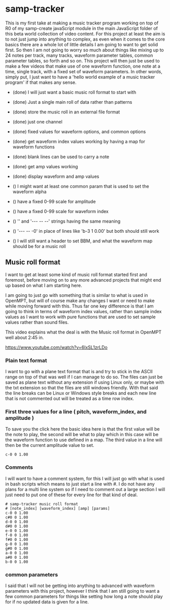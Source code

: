 # samp-tracker

This is my first take at making a music tracker program working on top of R0 of my samp-create javaScript module in the main JavaScript folder of this beta world collection of video content. For this project at least the aim is to not just jump into anything to complex, as even when it comes to the core basics there are a whole lot of little details I am going to want to get solid first. So then I am not going to worry so much about things like mixing up to 24 notes per track, many tracks, waveform parameter tables, common parameter tables, so forth and so on. This project will then just be used to make a few videos that make use of one waveform function, one note at a time, single track, with a fixed set of waveform parameters. In other words, simply put, I just want to have a 'hello world example of a music tracker program' if that makes any sense.

* (done) I will just want a basic music roll format to start with
* (done) Just a single main roll of data rather than patterns
* (done) store the music roll in an external file format
* (done) just one channel
* (done) fixed values for waveform options, and common options
* (done) get waveform index values working by having a map for waveform functions
* (done) blank lines can be used to carry a note
* (done) get amp values working
* (done) display waveform and amp values

* () I might want at least one common param that is used to set the waveform alpha

<!-- maybe? -->
* () have a fixed 0-99 scale for amplitude
* () have a fixed 0-99 scale for waveform index
* () '' and '--- -- --' strings having the same meaning
* () '--- -- -0' in place of lines like 'b-3 1 0.00' but both should still work



* () I will still want a header to set BBM, and what the waveform map should be for a music roll

## Music roll format

I want to get at least some kind of music roll format started first and foremost, before moving on to any more advanced projects that might end up based on what I am starting here. 

I am going to just go with something that is similar to what is used in OpenMPT, but will of course make any changes I want or need to make while moving forward with this. Thus far one key difference is that I am going to think in terms of waveform index values, rather than sample index values as I want to work with pure functions that are used to set sample values rather than sound files.

This video explains what the deal is with the Music roll format in OpenMPT well about 2:45 in.

https://www.youtube.com/watch?v=6IxSL1zrLDo

### Plain text format

I want to go with a plane text format that is and try to stick in the ASCII range on top of that was well if I can manage to do so. The files can just be saved as plane text without any extension if using Linux only, or maybe with the txt extension so that the files are still windows friendly. With that said the line breaks can be Linux or Windows style breaks and each new line that is not commented out will be treated as a time row index.

### First three values for a line ( pitch, waveform_index, and amplitude )

To save you the click here the basic idea here is that the first value will be the note to play, the second will be what to play which in this case will be the waveform function to use defined in a map. The third value in a line will then be the current amplitude value to set.

```
c-0 0 1.00
```

### Comments

I will want to have a comment system, for this I will just go with what is used in bash scripts which means to just start a line with \#. I do not have any plans for a multi line system so if I need to comment out a large section I will just need to put one of these for every line for that kind of deal.

```
# samp-tracker music roll format
# [note_index] [waveform_index] [amp] [params]
c-0 0 1.00
c#0 0 1.00
d-0 0 1.00
d#0 0 1.00
e-0 0 1.00
f-0 0 1.00
f#0 0 1.00
g-0 0 1.00
g#0 0 1.00
a-0 0 1.00
a#0 0 1.00
b-0 0 1.00
```

### common parameters

I said that I will not be getting into anything to advanced with waveform parameters with this project, however I think that I am still going to want a few common parameters for things like setting how long a note should play for if no updated data is given for a line.